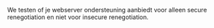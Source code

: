 We testen of je webserver ondersteuning aanbiedt voor alleen secure renegotiation en niet voor insecure renegotiation.
